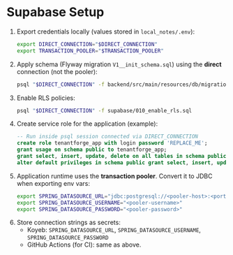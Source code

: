 # Supabase Setup

1. Export credentials locally (values stored in `local_notes/.env`):
   ```bash
   export DIRECT_CONNECTION="$DIRECT_CONNECTION"
   export TRANSACTION_POOLER="$TRANSACTION_POOLER"
   ```
2. Apply schema (Flyway migration `V1__init_schema.sql`) using the **direct** connection (not the pooler):
   ```bash
   psql "$DIRECT_CONNECTION" -f backend/src/main/resources/db/migration/V1__init_schema.sql
   ```
3. Enable RLS policies:
   ```bash
   psql "$DIRECT_CONNECTION" -f supabase/010_enable_rls.sql
   ```
4. Create service role for the application (example):
   ```sql
   -- Run inside psql session connected via DIRECT_CONNECTION
   create role tenantforge_app with login password 'REPLACE_ME';
   grant usage on schema public to tenantforge_app;
   grant select, insert, update, delete on all tables in schema public to tenantforge_app;
   alter default privileges in schema public grant select, insert, update, delete on tables to tenantforge_app;
   ```
5. Application runtime uses the **transaction pooler**. Convert it to JDBC when exporting env vars:
   ```bash
   export SPRING_DATASOURCE_URL="jdbc:postgresql://<pooler-host>:<port>/<db>?sslmode=require"
   export SPRING_DATASOURCE_USERNAME="<pooler-username>"
   export SPRING_DATASOURCE_PASSWORD="<pooler-password>"
   ```
6. Store connection strings as secrets:
   - Koyeb: `SPRING_DATASOURCE_URL`, `SPRING_DATASOURCE_USERNAME`, `SPRING_DATASOURCE_PASSWORD`
   - GitHub Actions (for CI): same as above.
